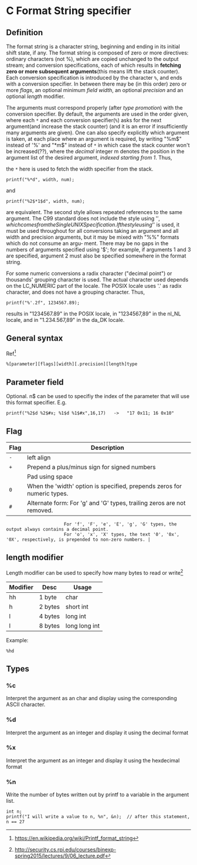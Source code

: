 # C Format String specifier

## Definition

The  format  string  is  a character string, beginning and ending in its initial shift state, if any.  The format string is composed of zero or more directives: ordinary characters (not %),
which are copied unchanged to the output stream; and conversion specifications, each of which results in **fetching zero or more subsequent arguments**(this means lift the stack counter).
Each conversion specification is introduced by the  character `%`, and ends with a conversion specifier. In between there may be (in this order) zero or more _flags_,
an optional minimum _field width_, an optional _precision_ and an optional _length_ modifier.

The  arguments must correspond properly (after _type promotion_) with the conversion specifier.  By default, the arguments are used in the order given, where each `*`
and each conversion specifier(`%`) asks for the next argument(and increase the stack counter) (and it is an error if insufficiently many arguments are given).  One
can also specify explicitly which argument is taken, at each place where an argument is required, by  writing "%m$" instead of '%' and "*m$" instead of `*` in which
case the stack counter won't be increased(??), where the _decimal_ integer m denotes the position in the argument list of the desired argument, _indexed starting from 1_.  Thus,

the `*` here is used to fetch the width specifier from the stack.

    printf("%*d", width, num);

and

    printf("%2$*1$d", width, num);

are  equivalent.   The  second  style  allows repeated references to the same argument.  The C99 standard does not include the style using '$', which comes from the Single UNIX Specification.  If the
style using '$' is used, it must be used throughout for all conversions taking an argument and all width and precision arguments, but it may be mixed with "%%" formats which do not consume  an  argu‐
ment.  There may be no gaps in the numbers of arguments specified using '$'; for example, if arguments 1 and 3 are specified, argument 2 must also be specified somewhere in the format string.

For  some  numeric conversions a radix character ("decimal point") or thousands' grouping character is used.  The actual character used depends on the LC_NUMERIC part of the locale.  The POSIX locale
uses '.' as radix character, and does not have a grouping character.  Thus,

    printf("%'.2f", 1234567.89);

results in "1234567.89" in the POSIX locale, in "1234567,89" in the nl_NL locale, and in "1.234.567,89" in the da_DK locale.


## General syntax
Ref[^1]

`%[parameter][flags][width][.precision][length]type`


## Parameter field
  Optional. n$ can be used to specifiy the index of the parameter that will use this format specifier.
E.g.

```
printf("%2$d %2$#x; %1$d %1$#x",16,17)   ->   "17 0x11; 16 0x10"
```

## Flag
| Flag  | Description                                                            |
|-------|------------------------------------------------------------------------|
|`-`    | left align                                                             |
|`+`    | Prepend a plus/minus sign for signed numbers                           |
|` `    | Pad using space                                                        |
|`0`    | When the 'width' option is specified, prepends zeros for numeric types.|
|`#`    | Alternate form: For 'g' and 'G' types, trailing zeros are not removed.
                          For 'f', 'F', 'e', 'E', 'g', 'G' types, the output always contains a decimal point.
                          For 'o', 'x', 'X' types, the text '0', '0x', '0X', respectively, is prepended to non-zero numbers. |

## length modifier

Length modifier can be used to specify how many bytes
to read or write[^2]

| Modifier |   Desc   |      Usage    |
|----------|--------- |---------------|
|    hh    |  1 byte  |      char     |
|    h     |  2 bytes |   short int   |
|    l     |  4 bytes |  long int     |
|    l    |  8 bytes | long long int  |

Example:

```
%hd
```

## Types
### %c
Interpret the argument as an char and display using the corresponding ASCII character.

### %d
Interpret the argument as an integer and display it using the decimal format

### %x
Interpret the argument as an integer and display it using the hexdecimal format

### %n
Write the number of bytes written out by printf to a variable in the argument list.
```
int n;
printf("I will write a value to n, %n", &n);  // after this statement, n == 27
```

[^1]:https://en.wikipedia.org/wiki/Printf_format_string

[^2]:http://security.cs.rpi.edu/courses/binexp-spring2015/lectures/9/06_lecture.pdf
